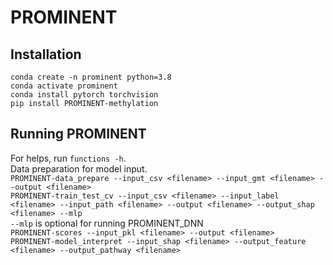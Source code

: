 # PROMINENT
## Installation
`conda create -n prominent python=3.8`\
`conda activate prominent`\
`conda install pytorch torchvision`\
`pip install PROMINENT-methylation`

## Running PROMINENT
For helps, run `functions -h`.\
Data preparation for model input.\
`PROMINENT-data_prepare --input_csv <filename> --input_gmt <filename> --output <filename>`\
`PROMINENT-train_test_cv --input_csv <filename> --input_label <filename> --input_path <filename> --output <filename> --output_shap <filename> --mlp`\
    `--mlp` is optional for running PROMINENT_DNN\
`PROMINENT-scores --input_pkl <filename> --output <filename>`\
`PROMINENT-model_interpret --input_shap <filename> --output_feature <filename> --output_pathway <filename>`

